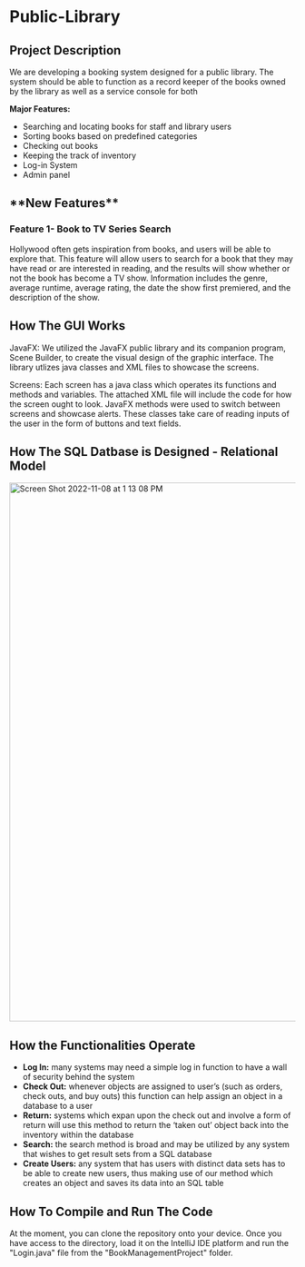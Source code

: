 # Public-Library

<h2>Project Description</h2>
We are developing a booking system designed for a public library. The system should be able to function as a record keeper of the books owned by the library as well as a service console for both 

**Major Features:**
- Searching and locating books for staff and library users
- Sorting books based on predefined categories
- Checking out books
- Keeping the track of inventory 
- Log-in System
- Admin panel

<h2> **New Features** </h2>
<h3>Feature 1- Book to TV Series Search</h3>
Hollywood often gets inspiration from books, and users will be able to explore that. This feature will allow users to search for a book that they may have read or are interested in reading, and the results will show whether or not the book has become a TV show. Information includes the genre, average runtime, average rating, the date the show first premiered, and the description of the show. 

<h2> How The GUI Works</h2>

JavaFX: We utilized the JavaFX public library and its companion program, Scene Builder, to create the visual design of the graphic interface. The library utlizes java classes and XML files to showcase the screens.

Screens: Each screen has a java class which operates its functions and methods and variables. The attached XML file will include the code for how the screen ought to look. JavaFX methods were used to switch between screens and showcase alerts. These classes take care of reading inputs of the user in the form of buttons and text fields.

<h2>How The SQL Datbase is Designed - Relational Model</h2>
<img width="949" alt="Screen Shot 2022-11-08 at 1 13 08 PM" src="https://user-images.githubusercontent.com/65127296/200677982-6cfa3b41-b80d-44b8-abc9-c4262b82163f.png">

<h2>How the Functionalities Operate</h2>
<ul>
  <li><strong>Log In:</strong> many systems may need a simple log in function to have a wall of security behind the system</li>
  <li><strong>Check Out:</strong> whenever objects are assigned to user’s (such as orders, check outs, and buy outs) this function can help assign an object in a database to a user
</li>
  <li><strong>Return:</strong> systems which expan upon the check out and involve a form of return will use this method to return the ‘taken out’ object back into the inventory within the database
</li>
  <li><strong>Search:</strong> the search method is broad and may be utilized by any system that wishes to get result sets from a SQL database
</li>
  <li><strong>Create Users:</strong> any system that has users with distinct data sets has to be able to create new users, thus making use of our method which creates an object and saves its data into an SQL table
</li>
</ul>

<h2>How To Compile and Run The Code</h2>
At the moment, you can clone the repository onto your device. Once you have access to the directory, load it on the IntelliJ IDE platform and run the "Login.java" file from the "BookManagementProject" folder.
